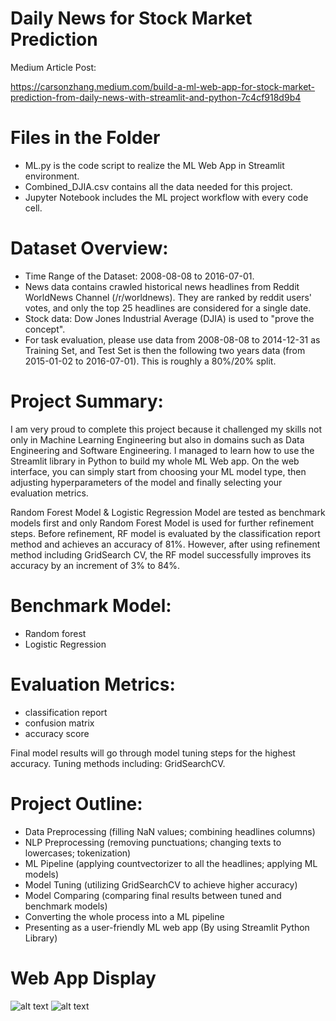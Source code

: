 # Daily News for Stock Market Prediction

Medium Article Post: 

https://carsonzhang.medium.com/build-a-ml-web-app-for-stock-market-prediction-from-daily-news-with-streamlit-and-python-7c4cf918d9b4

# Files in the Folder

- ML.py is the code script to realize the ML Web App in Streamlit environment.
- Combined_DJIA.csv contains all the data needed for this project. 
- Jupyter Notebook includes the ML project workflow with every code cell.

# Dataset Overview:

- Time Range of the Dataset: 2008-08-08 to 2016-07-01.
- News data contains crawled historical news headlines from Reddit WorldNews Channel (/r/worldnews). They are ranked by reddit users' votes, and only the top 25 headlines are considered for a single date.
- Stock data: Dow Jones Industrial Average (DJIA) is used to "prove the concept".
- For task evaluation, please use data from 2008-08-08 to 2014-12-31 as Training Set, and Test Set is then the following two years data (from 2015-01-02 to 2016-07-01). This is roughly a 80%/20% split.

# Project Summary:

I am very proud to complete this project because it challenged my skills not only in Machine Learning Engineering but also in domains such as Data Engineering and Software Engineering. I managed to learn how to use the Streamlit library in Python to build my whole ML Web app. On the web interface, you can simply start from choosing your ML model type, then adjusting hyperparameters of the model and finally selecting your evaluation metrics.

Random Forest Model & Logistic Regression Model are tested as benchmark models first and only Random Forest Model is used for further refinement steps.
Before refinement, RF model is evaluated by the classification report method and achieves an accuracy of 81%. However, after using refinement method including GridSearch CV, the RF model successfully improves its accuracy by an increment of 3% to 84%.

# Benchmark Model:

- Random forest
- Logistic Regression 

# Evaluation Metrics:

- classification report
- confusion matrix
- accuracy score 

Final model results will go through model tuning steps for the highest accuracy. Tuning methods including: GridSearchCV. 

# Project Outline:

- Data Preprocessing (filling NaN values; combining headlines columns)
- NLP Preprocessing (removing punctuations; changing texts to lowercases; tokenization)
- ML Pipeline (applying countvectorizer to all the headlines; applying ML models)
- Model Tuning (utilizing GridSearchCV to achieve higher accuracy)
- Model Comparing (comparing final results between tuned and benchmark models)
- Converting the whole process into a ML pipeline 
- Presenting as a user-friendly ML web app (By using Streamlit Python Library)

# Web App Display

![alt text](http://url/to/img.png)
![alt text](http://url/to/img.png)





